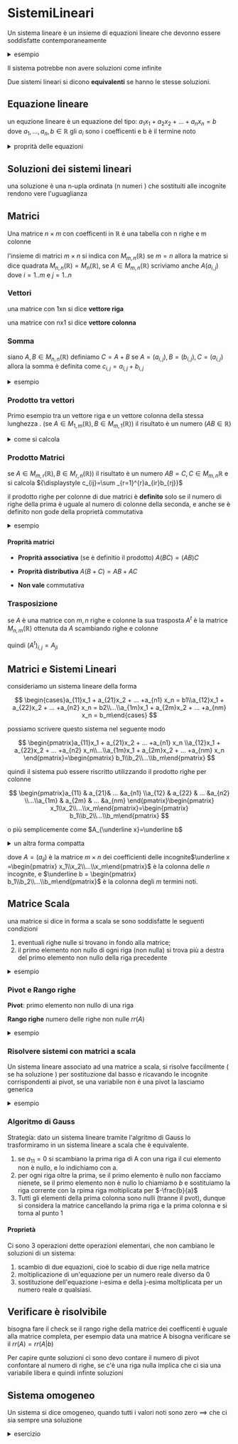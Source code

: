 # SistemiLineari

Un sistema lineare è un insieme di equazioni lineare che devonno essere soddisfatte contemporaneamente


<details>
<summary>
esempio
</summary>

$\begin{cases} 3x -2y =1 \\x+y=7\end{cases}$

in questo caso si può rappresentare come due rette sul piano cartesiamo ed esiste solo la soluzione $(3,4)$

</details>

Il sistema potrebbe non avere soluzioni come infinite

Due sistemi lineari si dicono **equivalenti** se hanno le stesse soluzioni.

##  Equazione lineare


un equzione lineare è un equazione del tipo: $a_1x_1+a_2x_2 +\dots + a_nx_n=b \text{ dove } a_1,\dots, a_n,b \in \mathbb{R}$
gli $a_i$ sono i coefficenti e b è il termine noto


<details>
<summary>
proprità delle equazioni
</summary>

- aggiungendo ad entrambi i membri uno stesso numero l'uguaglianza rimane
- moltiplicando ad entrambi i membri uno stesso numero l'uguaglianza rimane

</details>

## Soluzioni dei sistemi lineari

una soluzione è una n-upla ordinata (n numeri ) che sostituiti alle incognite rendono vere l'uguaglianza



## Matrici

Una matrice $n\times m$ con coefficenti in $\mathbb{R}$ è una tabella con n righe e m colonne

l'insieme di matrici $m\times n$ si indica con $M_{m,n} (\mathbb{R})$ se $m=n$ allora la matrice si dice quadrata $M_{n,n}(\mathbb{R})=M_{n}(\mathbb{R})$, se $A\in M_{m,n}(\mathbb{R})$ scriviamo anche $A(a_{i,j}) \text{ dove } i=1..m \text{ e } j=1..n$ 


### Vettori

una matrice con  1xn si dice **vettore riga**

una matrice con  nx1 si dice **vettore colonna**


### Somma 

siano $A,B \in M_{n,n}(\mathbb{R})$ definiamo $C=A+B$ se $A=(a_{i,j}),B=(b_{i,j}),C=(a_{i,j}) \text{ allora la somma è definita come }c_{i,j}=a_{i,j}+b_{i,j}$


<details>
<summary>
esempio
</summary>

$$
\begin{pmatrix} 1 & 0 & -1 \\ 3 & -5 & 1\end{pmatrix} + \begin{pmatrix} -1 & 2 & -1 \\ 1 & 7 & -2\end{pmatrix} = \begin{pmatrix} 0 & 2 & -2 \\ 4 & 2 & -1\end{pmatrix}
$$
</details>


### Prodotto tra vettori

Primo esempio tra un vettore riga e un vettore colonna della stessa lunghezza . (se $A\in M_{1,m}(\mathbb{R}),B\in M_{m,1}(\mathbb{R})$) il risultato è un numero ($AB \in \mathbb{R}$) 
<details>
<summary>
come si calcola 
</summary>

$$
c_{i,j}=\begin{pmatrix} a_{i1} & a_{i2} & ... & a_{im}\end{pmatrix}\begin{pmatrix} b_{1j} \\ b_{2j} \\ ... \\ b_{mj}\end{pmatrix}=a_{i1}b_{1j}+a_{i2}b_{2j}+...+a_{im}b_{mj}
$$

forma compatta

$$
c_{ij}= \sum_{\substack{h=1}}^{s}a_{ih}b_{hj}
$$

</details>





### Prodotto Matrici



se $A\in M_{m,r}(\mathbb{R}),B\in M_{r,n}(\mathbb{R})$) il risultato è un numero $AB=C, C\in M_{m,n}\mathbb{R}$ e si calcola ${\displaystyle c_{ij}=\sum _{r=1}^{r}a_{ir}b_{rj}}$

il prodotto righe per colonne di due matrici è **definito** solo se il numero di righe della prima è uguale al numero di colonne della seconda, e anche se è definito non gode della proprietà commutativa

<details>
<summary>
esempio
</summary>

$$
A=\begin{pmatrix} 1 & 0 & 3 & -1 \\ 0 & -2 & 2 & 1 \\ 1 & 0 & -1 & 0\end{pmatrix} \space B= \begin{pmatrix} 0 & 1 \\ -3 & 5 \\ 1 & 0 \\ 2 & -1\end{pmatrix}
$$

si ha $c_{12}=(1*1)+(0*5)+(3*0)+(-1*-1)=2$

e $c_{31}=(1*0)+(0*-3)+(-1*1)+(0*2)=-1$

$$
C=\begin{pmatrix} 1 & 0 & 3 & -1 \\ 0 & -2 & 2 & 1 \\ 1 & 0 & -1 & 0\end{pmatrix} \begin{pmatrix} 0 & 1 \\ -3 & 5 \\ 1 & 0 \\ 2 & -1\end{pmatrix}= \begin{pmatrix} 1 & 2 \\ 10 & -11 \\-1&1\end{pmatrix}
$$

</details>

#### Proprità matrici

- **Proprità associativa** (se è definitio il prodotto) $A(BC)=(AB)C$    
- **Proprità distributiva** $A(B+C)=AB+AC$  

- **Non vale** commutativa



### Trasposizione

se $A$ è una matrice con $m,n$ righe e colonne la sua trasposta $A^t$ è la matrice $M_{n,m}(\mathbb{R})$ ottenuta da $A$ scambiando righe e colonne


quindi $(A^t)_{i,j}=A_{ji}$


## Matrici e Sistemi Lineari


consideriamo un sistema lineare della forma

$$
\begin{cases}a_{11}x_1 + a_{21}x_2 + ... +a_{n1} x_n = b1\\a_{12}x_1 + a_{22}x_2 + ... +a_{n2} x_n = b2\\...\\a_{1m}x_1 + a_{2m}x_2 + ... +a_{nm} x_n = b_m\end{cases}
$$

possiamo scrivere questo sistema nel seguente modo

$$
\begin{pmatrix}a_{11}x_1 + a_{21}x_2 + ... +a_{n1} x_n \\a_{12}x_1 + a_{22}x_2 + ... +a_{n2} x_n\\...\\a_{1m}x_1 + a_{2m}x_2 + ... +a_{nm} x_n \end{pmatrix}=\begin{pmatrix} b_1\\b_2\\...\\b_m\end{pmatrix}
$$

quindi il sistema può essere riscritto utilizzando il prodotto righe per colonne

$$
\begin{pmatrix}a_{11} & a_{21}& ... &a_{n1} \\a_{12} & a_{22} & ... &a_{n2} \\...\\a_{1m} & a_{2m} & ... &a_{nm} \end{pmatrix}\begin{pmatrix} x_1\\x_2\\...\\x_m\end{pmatrix}=\begin{pmatrix} b_1\\b_2\\...\\b_m\end{pmatrix}
$$

o più semplicemente come $A_{\underline x}=\underline b$


<details>
<summary>
un altra forma compatta
</summary>

$$
A(a|b)=\begin{pmatrix}a_{11} & a_{21}& ... &a_{n1} & |& b_{1} \\a_{12} & a_{22} & ... &a_{n2}  & | & b_2\\ \vdots &\vdots && \vdots & | & \vdots \\a_{1m} & a_{2m} & ... &a_{nm} & | &b_n \end{pmatrix}
$$

</details>

dove $A=(a_{ij})$ è la matrice $m \times n$ dei coefficienti delle incognite$\underline x =\begin{pmatrix} x_1\\x_2\\...\\x_m\end{pmatrix}$ è la colonna delle $n$ incognite, e $\underline b = \begin{pmatrix} b_1\\b_2\\...\\b_m\end{pmatrix}$ è la colonna degli $m$ termini noti.


## Matrice Scala

una matrice si dice in forma a scala se sono soddisfatte le seguenti condizioni

1. eventuali righe nulle si trovano in fondo alla matrice;
2. il primo elemento non nullo di ogni riga (non nulla) si trova più a destra del primo elemento non nullo della riga precedente
    
<details>
<summary>
esempio
</summary>


$$
    A=\begin{pmatrix}1 & -1&-1&2&-4\\0&0&-1&3&5\\0&0&0&\frac{1}{3}&1\\0&0&0&0&0\end{pmatrix}
$$

</details>

### Pivot e Rango righe
**Pivot**: primo elemento non nullo di una riga 

**Rango righe** numero delle righe non nulle $rr(A)$

<details>
<summary>
esempio
</summary>

$$
A=\begin{pmatrix}1 & -1&-1&2&-4\\0&0&-1&3&5\\0&0&0&\frac{1}{3}&1\\0&0&0&0&0\end{pmatrix}
$$

i pivot di A sono $1,-1,\frac{1}{3}$ quindi $rr(A)=3$

</details>

### Risolvere sistemi con matrici a scala

Un sistema lineare associato ad una matrice a scala, si risolve faccilmente ( se ha soluzione ) per sostituzione dal basso e ricavando le incognite corrispondenti ai pivot, se una variabile non è una pivot la lasciamo generica



<details>
<summary>
esempio
</summary>
il sistema può essere risolto per sostituzioni successive dal basso, cioè a partire dall'ultima equazione e risalendo verso la prima:

dalla quarta equazione abbiamo $x_4=1$

sostituendo $x_4=1$ nella terza equazione abbiamo $x_3=x_4=1$

sostituendo $x_3=1$ nella seconda equazione abbiamo $x_2=2+2x_3=4$

sostituendo $x2=4$ nella prima equazione abbiamo $x_1=\frac 14 (1-2x_2-3x_3-4x_4)=-\frac 73$

il sistema ha dunque una sola soluzione $(\frac 72,4,1,1)$.

nota: nel caso

$$
(A|\underline b) = \begin{pmatrix}4&2&3&4&|&1\\0&1&-2&0&|&2\\0&0&1&-1&|&2\end{pmatrix}
$$

 arriveremo a $x_1=\frac 14(-3-11x_4)$ , che indica un sistema con infinite soluzioni in quella forma.

</details>

### Algoritmo di Gauss

Strategia: dato un sistema lineare tramite l'algritmo di Gauss lo trasformiramo in un sistema lineare a scala che è equivalente.

1. se $a_{11}=0$ si scambiano la prima riga di A con una riga il cui elemento non è nullo, e lo indichiamo con a.
2. per ogni riga oltre la prima, se il primo elemento è nullo non facciamo nienete, se il primo elemento non è nullo lo chiamiamo $b$ e sostituiamo la riga corrente con la rpima riga moltiplicata per $-\frac{b}{a}$
3. Tutti gli elementi della prima colonna sono nulli (tranne il pvot), dunque si considera la matrice cancellando la prima riga e la prima colonna e si torna al punto 1



#### Proprietà



Ci sono 3 operazioni dette operazioni elementari, che non cambiano le soluzioni di un sistema:

1. scambio di due equazioni, cioè lo scabio di due rige nella matrice
2. moltiplicazione di un'equazione per un numero reale diverso da 0
3. sostituzione dell'equazione i-esima e della j-esima moltiplicata per un numero reale $\alpha$ qualsiasi.


## Verificare è risolvibile

bisogna fare il check se il rango righe della matrice dei coefficenti è uguale alla matrice completa, per esempio data una matrice A bisogna verificare se il $rr(A)=rr(A|b)$

Per capire qunte soluzioni ci sono devo contare il numero di pivot confontare al numero di righe, se c'è una riga nulla implica che ci sia una variabile libera e quindi infinte soluzioni




## Sistema omogeneo


Un sistema si dice omogeneo, quando tutti i valori noti sono zero $\implies$ che ci sia sempre una soluzione


<details>
<summary>
esercizio
</summary>

discutere al variare di $\alpha$ le soluzioni del seguente sistema lineare omogeneo associato alla matrice

$$
\begin{pmatrix}
\alpha &  3\alpha & \alpha & |& 0 \\
\alpha+1 & 3\alpha -2 & \alpha & |& 0  \\
2\alpha & 4\alpha  & \alpha+1  & |& 0 \\
\end{pmatrix}
$$

risolvi



</details>



